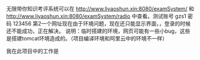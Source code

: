 无限带你知识考评系统可以在 http://www.liyaoshun.xin:8080/examSystem/ 和   http://www.liyaoshun.xin:8080/examSystem/radio 中查看。测试账号 gzs1 密码 123456
 第2一个网址现在由于环境问题，现在还只能显示界面，，登录的时候还不能成功，正在解决。
说明：临时搭建的环境，网页可能有一些小bug，这些是搭建tomcat环境造成的。（项目编译环境和阿里云中的环境不一样）

我在此项目中的工作是
